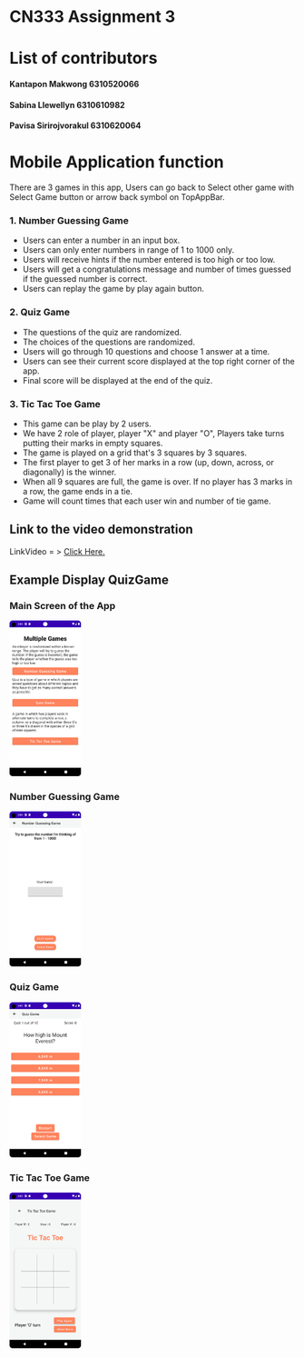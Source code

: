 # CN333 Assignment 3

# List of contributors
#### Kantapon Makwong 6310520066
#### Sabina Llewellyn 6310610982
#### Pavisa Sirirojvorakul 6310620064

# Mobile Application function
There are 3 games in this app, Users can go back to Select other game with Select Game button or arrow back symbol on TopAppBar.
### 1. Number Guessing Game
- Users can enter a number in an input box.
- Users can only enter numbers in range of 1 to 1000 only.
- Users will receive hints if the number entered is too high or too low.
- Users will get a congratulations message and number of times guessed if the guessed number is correct.
- Users can replay the game by play again button.

### 2. Quiz Game 
- The questions of the quiz are randomized.
- The choices of the questions are randomized.
- Users will go through 10 questions and choose 1 answer at a time.
- Users can see their current score displayed at the top right corner of the app.
- Final score will be displayed at the end of the quiz.


### 3. Tic Tac Toe Game
- This game can be play by 2 users.
- We have 2 role of player, player "X" and player "O", Players take turns putting their marks in empty squares.
- The game is played on a grid that's 3 squares by 3 squares.
- The first player to get 3 of her marks in a row (up, down, across, or diagonally) is the winner.
- When all 9 squares are full, the game is over. If no player has 3 marks in a row, the game ends in a tie.
- Game will count times that each user win and number of tie game.


## Link to the video demonstration

LinkVideo = > [Click Here.](https://youtu.be/7TVEXZziDP8)

## Example Display QuizGame

### Main Screen of the App
<img src = "MainScreen.png" alt ="MainScreen" width = "25%" Height ="25%">

### Number Guessing Game
<img src = "NumGuess.png" alt ="Number Guessing Game" width = "25%" Height ="25%">

### Quiz Game
<img src = "Quiz.png" alt ="Quiz Game" width = "25%" Height ="25%">

### Tic Tac Toe Game
<img src = "TicTacToe.png" alt ="Tic Tac Toe Game" width = "25%" Height ="25%">
